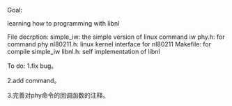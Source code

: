 Goal:

learning how to programming with libnl

File decrption:
simple_iw: the simple version of linux command iw
phy.h: for command phy
nl80211.h: linux kernel interface for nl80211
Makefile: for compile simple_iw
libnl.h: self implementation of libnl


To do:
1.fix bug。

2.add command。

3.完善对phy命令的回调函数的注释。
